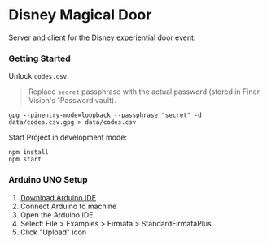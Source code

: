 # Disney Magical Door

Server and client for the Disney experiential door event.

### Getting Started

Unlock `codes.csv`:

> Replace `secret` passphrase with the actual password (stored in Finer Vision's 1Password vault).

```shell
gpg --pinentry-mode=loopback --passphrase "secret" -d data/codes.csv.gpg > data/codes.csv
```

Start Project in development mode:

```shell
npm install
npm start
```

### Arduino UNO Setup

1. [Download Arduino IDE](https://www.arduino.cc/en/software)
2. Connect Arduino to machine
3. Open the Arduino IDE
4. Select: File > Examples > Firmata > StandardFirmataPlus
5. Click "Upload" icon
